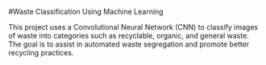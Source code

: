 #Waste Classification Using Machine Learning

This project uses a Convolutional Neural Network (CNN) to classify images of waste into categories such as recyclable, organic, and general waste. The goal is to assist in automated waste segregation and promote better recycling practices.
